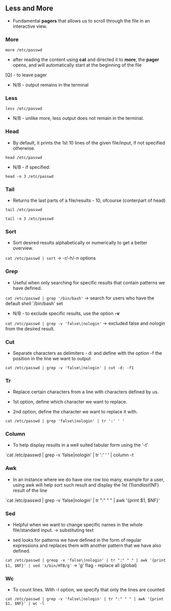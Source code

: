 ## Less and More



- Fundamental __pagers__ that allows us to scroll through the file in an interactive view.



### More

`more /etc/passwd`

- after reading the content using __cat__ and directed it to __more__, the __pager__ opens, and will automatically start at the beginning of the file

[Q] - to leave pager

- N/B - output remains in the terminal



### Less

`less /etc/passwd`

- N/B - unlike more, less output does not remain in the terminal.



### Head

- By default, it prints the 1st 10 lines of the given file/input, if not specified otherwise.

`head /etc/passwd`

- N/B - if specified:

`head -n 3 /etc/passwd`



### Tail

- Returns the last parts of a file/results - 10, ofcourse (conterpart of head)

`tail /etc/passwd`

`tail -n 3 /etc/passwd`



### Sort

- Sort desired results alphabetically or numerically to get a better overview. 

`cat /etc/passwd | sort`  -> -r/-h/-n options



### Grep

- Useful when only searching for specific results that contain patterns we have defined.

`cat /etc/passwd | grep '/bin/bash'` -> search for users who have the default shell '/bin/bash' set

- N/B - to exclude specific results, use the option __-v__

`cat /etc/passwd | grep -v 'false\|nologin'` -> excluded false and nologin from the desired result.



### Cut

- Separate characters as delimiters - d: and define with the option -f the position in the line we want to output

`cat /etc/passwd | grep -v 'false\|nologin' | cut -d: -f1`



### Tr

- Replace certain characters from a line with characters defined by us.

- 1st option, define which character we want to replace.

- 2nd option, define the character we want to replace it with.

`cat /etc/passwd | grep 'false\|nologin' | tr ':' ' '`



### Column

- To help display results in a well suited tabular form using the '-t'

`cat /etc/passwd | grep -v 'false\|nologin' | tr ':' ' ' | column -t



### Awk

- In an instance where we do have one row too many, example for a user, using awk will help sort such result and display the 1st ($1) and last ($NF) result of the line

`cat /etc/passwd | grep -v 'false\|nologin' | tr ":" " "  | awk '{print $1, $NF}'



### Sed

- Helpful when we want to change specific names in the whole file/standard input. -> substituting text

- sed looks for patterns we have defined in the form of regular expressions and replaces them with another pattern that we have also defined.

`cat /etc/passwd | greop -v 'false\|nologin' | tr ":" " " | awk '{print $1, $NF}' | sed 's/bin/HTB/g'` -> 'g' flag - replace all (global)



### Wc

- To count lines. With -l option, we specify that only the lines are counted

`cat /etc/passwd | grep -v 'false\|nologin' | tr ":" " " | awk '{print $1, $NF}' | wc -l`


